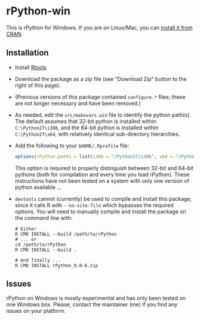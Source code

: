# rPython-win

This is rPython for Windows. If you are on Linux/Mac, you can [install it from CRAN](http://cran.r-project.org/web/packages/rPython/index.html).

## Installation

* Install [Rtools](http://cran.r-project.org/bin/windows/Rtools/)
* Download the package as a zip file (see "Download Zip" button to the right of this page).
* (Previous versions of this package contained `configure.*` files; these are not longer necessary and have been removed.)
* As needed, edit the `src/makevars.win` file to identify the python path(s). The default assumes that 32-bit python is installed within `C:\Python27\i386`, and the 64-bit python is installed within `C:\Python27\x64`, with relatively identical sub-directory hierarchies.

* Add the following to your `$HOME/.Rprofile` file:

    ```r
    options(rPython.paths = list(i386 = "/Python27/i386", x64 = "/Python27/x64"))  
    ```

    This option is required to properly distinguish between 32-bit and 64-bit pythons (both for compilation and every time you load rPython). These instructions have not been tested on a system with only one version of python available ...

* `devtools` cannot (currently) be used to compile and install this package, since it calls R with `--no-site-file` which bypasses the required options. You will need to manually compile and install the package on the command line with:

    ```
    # Either
    R CMD INSTALL --build /path/to/rPython
    # ... or
    cd /path/to/rPython
    R CMD INSTALL --build .

    # And finally ...
    R CMD INSTALL rPython_0.0-6.zip
    ```

## Issues

rPython on Windows is mostly experimental and has only been tested on one Windows box. Please, contact the maintainer (me) if you find any issues on your platform.
